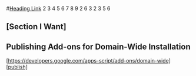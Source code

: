 #[Heading Link](#section-i-want)
2
3
4
5
6
7
8
9
2
6
3
2
3
5
6


## [Section I Want]
## Publishing Add-ons for Domain-Wide Installation
[https://developers.google.com/apps-script/add-ons/domain-wide][publish]
